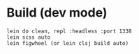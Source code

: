 # Build (dev mode)

```
lein do clean, repl :headless :port 1338
lein scss auto
lein figwheel (or lein clsj build auto)
```